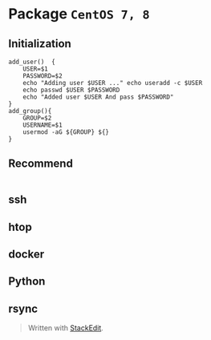 # Package `CentOS 7, 8`


## Initialization
```shell
add_user()  { 
	USER=$1
	PASSWORD=$2
	echo "Adding user $USER ..." echo useradd -c $USER
	echo passwd $USER $PASSWORD
	echo "Added user $USER And pass $PASSWORD"  
}
add_group(){
	GROUP=$2
	USERNAME=$1
	usermod -aG ${GROUP} ${}
}
```

## Recommend
```shell

```
## ssh

## htop

## docker

## Python

## rsync


> Written with [StackEdit](https://stackedit.io/).
<!--stackedit_data:
eyJoaXN0b3J5IjpbMTM1Njk0NjQxMyw2ODE1OTc4MTZdfQ==
-->